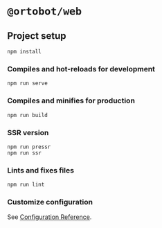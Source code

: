 # `@ortobot/web`

## Project setup
```
npm install
```

### Compiles and hot-reloads for development
```
npm run serve
```

### Compiles and minifies for production
```
npm run build
```

### SSR version
```
npm run pressr
npm run ssr
```

### Lints and fixes files
```
npm run lint
```

### Customize configuration
See [Configuration Reference](https://cli.vuejs.org/config/).

